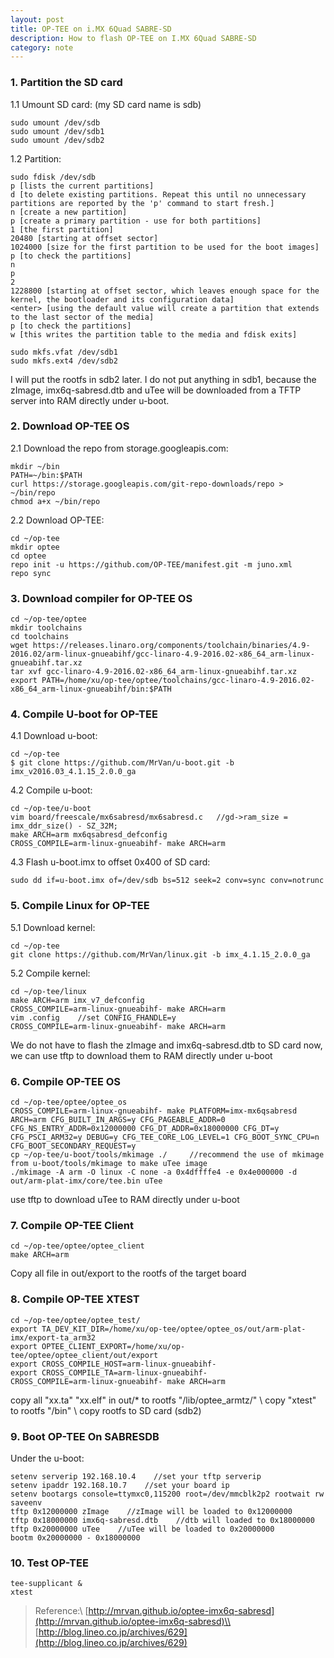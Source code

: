 ```yaml
---
layout: post
title: OP-TEE on i.MX 6Quad SABRE-SD
description: How to flash OP-TEE on I.MX 6Quad SABRE-SD
category: note
---
```

### 1. Partition the SD card

1.1 Umount SD card:  (my SD card name is sdb)
```
sudo umount /dev/sdb
sudo umount /dev/sdb1
sudo umount /dev/sdb2
```

1.2 Partition:

```
sudo fdisk /dev/sdb
p [lists the current partitions]
d [to delete existing partitions. Repeat this until no unnecessary partitions are reported by the 'p' command to start fresh.]
n [create a new partition]
p [create a primary partition - use for both partitions]
1 [the first partition]
20480 [starting at offset sector]
1024000 [size for the first partition to be used for the boot images]
p [to check the partitions]
n
p
2
1228800 [starting at offset sector, which leaves enough space for the kernel, the bootloader and its configuration data]
<enter> [using the default value will create a partition that extends to the last sector of the media]
p [to check the partitions]
w [this writes the partition table to the media and fdisk exits]
```
```
sudo mkfs.vfat /dev/sdb1
sudo mkfs.ext4 /dev/sdb2
```
I will put the rootfs in sdb2 later. I do not put anything in sdb1, because the zImage, imx6q-sabresd.dtb and uTee will be downloaded from a TFTP server into RAM directly under u-boot. 

### 2. Download OP-TEE OS

2.1 Download the repo from storage.googleapis.com:
```
mkdir ~/bin
PATH=~/bin:$PATH
curl https://storage.googleapis.com/git-repo-downloads/repo > ~/bin/repo
chmod a+x ~/bin/repo
```

2.2 Download OP-TEE:
```
cd ~/op-tee
mkdir optee
cd optee
repo init -u https://github.com/OP-TEE/manifest.git -m juno.xml
repo sync
````

### 3. Download compiler for OP-TEE OS

```
cd ~/op-tee/optee
mkdir toolchains
cd toolchains
wget https://releases.linaro.org/components/toolchain/binaries/4.9-2016.02/arm-linux-gnueabihf/gcc-linaro-4.9-2016.02-x86_64_arm-linux-gnueabihf.tar.xz
tar xvf gcc-linaro-4.9-2016.02-x86_64_arm-linux-gnueabihf.tar.xz
export PATH=/home/xu/op-tee/optee/toolchains/gcc-linaro-4.9-2016.02-x86_64_arm-linux-gnueabihf/bin:$PATH
```

### 4. Compile U-boot for OP-TEE

4.1 Download u-boot:
```
cd ~/op-tee
$ git clone https://github.com/MrVan/u-boot.git -b imx_v2016.03_4.1.15_2.0.0_ga
```

4.2 Compile u-boot:
```
cd ~/op-tee/u-boot
vim board/freescale/mx6sabresd/mx6sabresd.c   //gd->ram_size = imx_ddr_size() - SZ_32M;
make ARCH=arm mx6qsabresd_defconfig
CROSS_COMPILE=arm-linux-gnueabihf- make ARCH=arm
```

4.3 Flash u-boot.imx to offset 0x400 of SD card:
```
sudo dd if=u-boot.imx of=/dev/sdb bs=512 seek=2 conv=sync conv=notrunc
```

### 5. Compile Linux for OP-TEE

5.1 Download kernel:
```
cd ~/op-tee
git clone https://github.com/MrVan/linux.git -b imx_4.1.15_2.0.0_ga
```

5.2 Compile kernel:
```
cd ~/op-tee/linux
make ARCH=arm imx_v7_defconfig
CROSS_COMPILE=arm-linux-gnueabihf- make ARCH=arm
vim .config    //set CONFIG_FHANDLE=y 
CROSS_COMPILE=arm-linux-gnueabihf- make ARCH=arm
```
We do not have to flash the zImage and imx6q-sabresd.dtb to SD card now, we can use tftp to download them to RAM directly under u-boot

### 6. Compile OP-TEE OS

```
cd ~/op-tee/optee/optee_os
CROSS_COMPILE=arm-linux-gnueabihf- make PLATFORM=imx-mx6qsabresd ARCH=arm CFG_BUILT_IN_ARGS=y CFG_PAGEABLE_ADDR=0 CFG_NS_ENTRY_ADDR=0x12000000 CFG_DT_ADDR=0x18000000 CFG_DT=y CFG_PSCI_ARM32=y DEBUG=y CFG_TEE_CORE_LOG_LEVEL=1 CFG_BOOT_SYNC_CPU=n CFG_BOOT_SECONDARY_REQUEST=y
cp ~/op-tee/u-boot/tools/mkimage ./     //recommend the use of mkimage from u-boot/tools/mkimage to make uTee image
./mkimage -A arm -O linux -C none -a 0x4dffffe4 -e 0x4e000000 -d out/arm-plat-imx/core/tee.bin uTee
```

use tftp to download uTee to RAM directly under u-boot

### 7. Compile OP-TEE Client

```
cd ~/op-tee/optee/optee_client
make ARCH=arm
```

Copy all file in out/export to the rootfs of the target board

### 8. Compile OP-TEE XTEST

```
cd ~/op-tee/optee/optee_test/
export TA_DEV_KIT_DIR=/home/xu/op-tee/optee/optee_os/out/arm-plat-imx/export-ta_arm32
export OPTEE_CLIENT_EXPORT=/home/xu/op-tee/optee/optee_client/out/export
export CROSS_COMPILE_HOST=arm-linux-gnueabihf-
export CROSS_COMPILE_TA=arm-linux-gnueabihf-
CROSS_COMPILE=arm-linux-gnueabihf- make ARCH=arm
```

copy all "xx.ta" "xx.elf" in out/* to rootfs "/lib/optee_armtz/" \\
copy "xtest" to rootfs "/bin" \\
copy rootfs to SD card (sdb2)

### 9. Boot OP-TEE On SABRESDB

Under the u-boot:
```
setenv serverip 192.168.10.4    //set your tftp serverip
setenv ipaddr 192.168.10.7    //set your board ip
setenv bootargs console=ttymxc0,115200 root=/dev/mmcblk2p2 rootwait rw
saveenv
tftp 0x12000000 zImage    //zImage will be loaded to 0x12000000
tftp 0x18000000 imx6q-sabresd.dtb    //dtb will loaded to 0x18000000
tftp 0x20000000 uTee    //uTee will be loaded to 0x20000000
bootm 0x20000000 - 0x18000000
```

### 10. Test OP-TEE

```
tee-supplicant &
xtest
```

>Reference:\\
[http://mrvan.github.io/optee-imx6q-sabresd](http://mrvan.github.io/optee-imx6q-sabresd)\\
[http://blog.lineo.co.jp/archives/629](http://blog.lineo.co.jp/archives/629)
